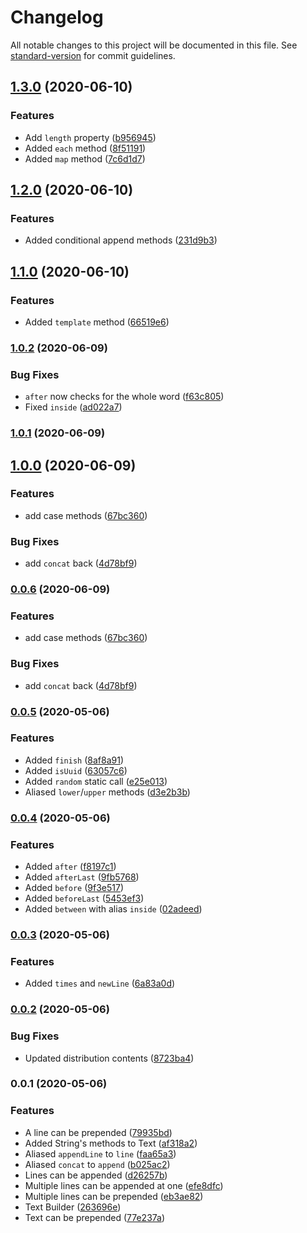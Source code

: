 # Changelog

All notable changes to this project will be documented in this file. See [standard-version](https://github.com/conventional-changelog/standard-version) for commit guidelines.

## [1.3.0](https://github.com/innocenzi/text/compare/v1.2.0...v1.3.0) (2020-06-10)


### Features

* Add `length` property ([b956945](https://github.com/innocenzi/text/commit/b956945f9fe3f8781833383f55cfb450f053944f))
* Added `each` method ([8f51191](https://github.com/innocenzi/text/commit/8f51191310099dafbc62a1566329923fd88258fa))
* Added `map` method ([7c6d1d7](https://github.com/innocenzi/text/commit/7c6d1d7a62d07606a0ed5c0faf626e38f383a7c2))

## [1.2.0](https://github.com/innocenzi/text/compare/v1.1.0...v1.2.0) (2020-06-10)


### Features

* Added conditional append methods ([231d9b3](https://github.com/innocenzi/text/commit/231d9b34e0b737eda2f5ba51a566f355e0e8f081))

## [1.1.0](https://github.com/innocenzi/text/compare/v1.0.2...v1.1.0) (2020-06-10)


### Features

* Added `template` method ([66519e6](https://github.com/innocenzi/text/commit/66519e6b00f2519e0d2b9972318f02b44edbc955))

### [1.0.2](https://github.com/innocenzi/text/compare/v1.0.1...v1.0.2) (2020-06-09)


### Bug Fixes

* `after` now checks for the whole word ([f63c805](https://github.com/innocenzi/text/commit/f63c805f946de4e7b10fe60a818c1c735a66683e))
* Fixed `inside` ([ad022a7](https://github.com/innocenzi/text/commit/ad022a749dab8744fca3f9da481420e333597908))

### [1.0.1](https://github.com/innocenzi/text/compare/v1.0.0...v1.0.1) (2020-06-09)

## [1.0.0](https://github.com/innocenzi/text/compare/v0.0.5...v1.0.0) (2020-06-09)


### Features

* add case methods ([67bc360](https://github.com/innocenzi/text/commit/67bc36097f1f20fc9e54cb9d0856bfd00fce831d))


### Bug Fixes

* add `concat` back ([4d78bf9](https://github.com/innocenzi/text/commit/4d78bf917fbce3cccbd79c7e803a8102bba11966))

### [0.0.6](https://github.com/innocenzi/text/compare/v0.0.5...v0.0.6) (2020-06-09)


### Features

* add case methods ([67bc360](https://github.com/innocenzi/text/commit/67bc36097f1f20fc9e54cb9d0856bfd00fce831d))


### Bug Fixes

* add `concat` back ([4d78bf9](https://github.com/innocenzi/text/commit/4d78bf917fbce3cccbd79c7e803a8102bba11966))

### [0.0.5](https://github.com/hawezo/text/compare/v0.0.4...v0.0.5) (2020-05-06)


### Features

* Added `finish` ([8af8a91](https://github.com/hawezo/text/commit/8af8a91c2fd1c626be31d242a132ea6c8ae5c1ab))
* Added `isUuid` ([63057c6](https://github.com/hawezo/text/commit/63057c61e49757837003329a1a5fcfc93a6a6183))
* Added `random` static call ([e25e013](https://github.com/hawezo/text/commit/e25e0136f67b992acb43ba6fba722241546db759))
* Aliased `lower`/`upper` methods ([d3e2b3b](https://github.com/hawezo/text/commit/d3e2b3b3cb947eec3e4c2357a09852e8bba771b6))

### [0.0.4](https://github.com/hawezo/text/compare/v0.0.3...v0.0.4) (2020-05-06)


### Features

* Added `after` ([f8197c1](https://github.com/hawezo/text/commit/f8197c1e668bdb1bdb4fe441dd28f619c416aab5))
* Added `afterLast` ([9fb5768](https://github.com/hawezo/text/commit/9fb57685871d90626aa346f03f2807ddcd33ce5a))
* Added `before` ([9f3e517](https://github.com/hawezo/text/commit/9f3e5171288b187fe3dcfddf717e884f9ed6d532))
* Added `beforeLast` ([5453ef3](https://github.com/hawezo/text/commit/5453ef3f693e029ed6709bba092fa1b13cb30d5d))
* Added `between` with alias `inside` ([02adeed](https://github.com/hawezo/text/commit/02adeedffda45e11caec3cc994c5d38b271d03d5))

### [0.0.3](https://github.com/hawezo/text/compare/v0.0.2...v0.0.3) (2020-05-06)


### Features

* Added `times` and `newLine` ([6a83a0d](https://github.com/hawezo/text/commit/6a83a0dd8ef76a1edf10dbfe3140597f33a8ffc5))

### [0.0.2](https://github.com/hawezo/text/compare/v0.0.1...v0.0.2) (2020-05-06)


### Bug Fixes

* Updated distribution contents ([8723ba4](https://github.com/hawezo/text/commit/8723ba481187b8b1cd432ce29d51269d1277fad5))

### 0.0.1 (2020-05-06)


### Features

* A line can be prepended ([79935bd](https://github.com/hawezo/text/commit/79935bd31771c52627f5c31b543d016265858ced))
* Added String's methods to Text ([af318a2](https://github.com/hawezo/text/commit/af318a29dad983b2e80fc7dd929ec65e2214d704))
* Aliased `appendLine` to `line` ([faa65a3](https://github.com/hawezo/text/commit/faa65a3815d27822e69248c6420d10aeabd3e86f))
* Aliased `concat` to `append` ([b025ac2](https://github.com/hawezo/text/commit/b025ac24c868fd09363ab394f102360c02baeb72))
* Lines can be appended ([d26257b](https://github.com/hawezo/text/commit/d26257b458fb8db196e7f90a1f6327a47b6c9562))
* Multiple lines can be appended at one ([efe8dfc](https://github.com/hawezo/text/commit/efe8dfc391d57f09800664bcc6b04917c5b09f48))
* Multiple lines can be prepended ([eb3ae82](https://github.com/hawezo/text/commit/eb3ae82fc98193ff32fdeb65f581bcc4d62519ae))
* Text Builder ([263696e](https://github.com/hawezo/text/commit/263696ec2e6a9d1b01df37adfd8bc788c10fcad5))
* Text can be prepended ([77e237a](https://github.com/hawezo/text/commit/77e237a5d44d1cd896d40517a011351f0d0c5bee))
